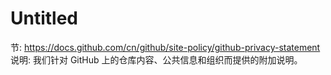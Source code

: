 # Untitled

节: https://docs.github.com/cn/github/site-policy/github-privacy-statement
说明: 我们针对 GitHub 上的仓库内容、公共信息和组织而提供的附加说明。